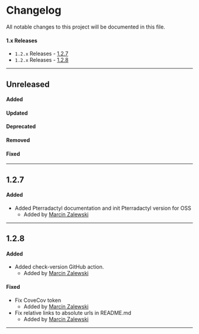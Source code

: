 # Changelog

All notable changes to this project will be documented in this file.

#### 1.x Releases
- `1.2.x` Releases - [1.2.7](#127)
- `1.2.x` Releases - [1.2.8](#128)

---
## Unreleased

#### Added

#### Updated

#### Deprecated

#### Removed

#### Fixed

---

## 1.2.7

#### Added
- Added Pterradactyl documentation and init Pterradactyl version for OSS
  - Added by [Marcin Zalewski](https://github.com/marcinjzalewski)

---
## 1.2.8

#### Added
- Added check-version GitHub action.
  - Added by [Marcin Zalewski](https://github.com/marcinjzalewski)

#### Fixed
- Fix CoveCov token
  - Added by [Marcin Zalewski](https://github.com/marcinjzalewski)
- Fix relative links to absolute urls in README.md
  - Added by [Marcin Zalewski](https://github.com/marcinjzalewski)
---
